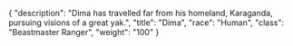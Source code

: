 {
"description": "Dima has travelled far from his homeland, Karaganda, pursuing visions of a great yak.",
"title": "Dima",
"race": "Human",
"class": "Beastmaster Ranger",
"weight": "100"
}
